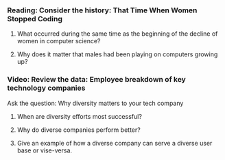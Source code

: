 ### Reading: Consider the history: That Time When Women Stopped Coding

1. What occurred during the same time as the beginning of the decline of women in computer science?


2. Why does it matter that males had been playing on computers growing up?


### Video: Review the data: Employee breakdown of key technology companies

Ask the question: Why diversity matters to your tech company

1. When are diversity efforts most successful?


2. Why do diverse companies perform better?


3. Give an example of how a diverse company can serve a diverse user base or vise-versa.